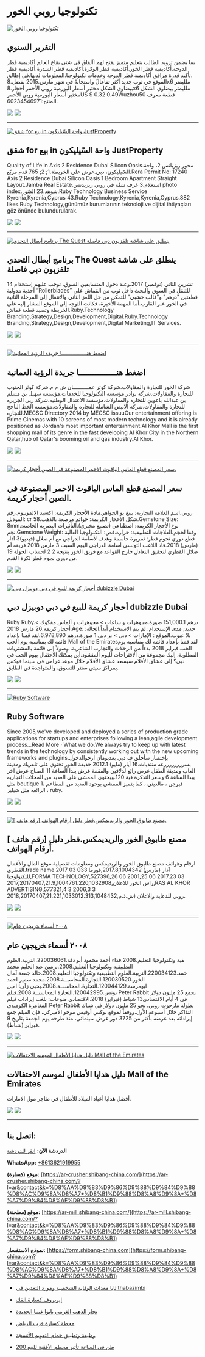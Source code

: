 # تكنولوجيا روبي الخور

<a href="https://swt.shibang-china.com/?l=ar&img&k=%D8%AA%D9%83%D9%86%D9%88%D9%84%D9%88%D8%AC%D9%8A%D8%A7+%D8%B1%D9%88%D8%A8%D9%8A+%D8%A7%D9%84%D8%AE%D9%88%D8%B1" target="_blank">![تكنولوجيا روبي الخور](http://static.shibang-china.com/all-800x300/385.jpg)</a>

## التقرير السنوي
بما يضمن تزويد الطالب بتعليم متميز يفتح لهم اآلفاق في شتى بقاع العالم.أكاديمية قطر الدوحة.أكاديمية قطر الخور.أكاديمية قطر الوكرة.أكاديمية قطر السدرة.أكاديمية قطر .تأكيد قدرة مرافق أكاديمية قطر الدوحة وخدمات تكنولوجيا.المعلومات لديها.في إطالق الموقع في ثوب جديد أكثر تفاعالً واستجابةً في شهر مارس.2015 بفضل.8x6 ملليمتر بيضاوي الشكل مختبر أسعار البورمية روبي الأحمر أحجار.8x6 ملليمتر بيضاوي الشكل مختبر أسعار البورمية روبي الأحمرUS $ 0.32 0.49Wuzhou50 قطعة معرف المنتج:60234546971.


<a href="https://whatsapp.shibangsoft.com/WhatsApp.php" target="_blank" title="WhatsApp">![](http://static.shibang-china.com/icon/whatsapp.png)</a> <a href="https://swt.shibang-china.com/?l=ar&icon&k=%D8%AA%D9%83%D9%86%D9%88%D9%84%D9%88%D8%AC%D9%8A%D8%A7+%D8%B1%D9%88%D8%A8%D9%8A+%D8%A7%D9%84%D8%AE%D9%88%D8%B1" target="_blank">![](http://static.shibang-china.com/icon/chat-ar.png)</a>

---

<a href="https://swt.shibang-china.com/?l=ar&img&k=%D8%AA%D9%83%D9%86%D9%88%D9%84%D9%88%D8%AC%D9%8A%D8%A7+%D8%B1%D9%88%D8%A8%D9%8A+%D8%A7%D9%84%D8%AE%D9%88%D8%B1" target="_blank">![شقق for بيع in واحة السّيليكون JustProperty](http://static.shibang-china.com/all-800x300/87.jpg)</a>

## شقق for بيع in واحة السّيليكون JustProperty
Quality of Life in Axis 2 Residence Dubai Silicon Oasis.محور ريزيانس 2، واحة السّيليكون، دبي.عرض على الخريطة.1; 2; 765 قدم مربّع.Rera Permit No: 17240 Axis 2 Residence Dubai Silicon Oasis 1 Bedroom Apartment Straight Layout.Jamba Real Estate.استعلام.3 غرف شقّة في روبي ريزيدنس photo index.شوهد.23 الصّور.Ruby Technology Business Service Kyrenia,Kyrenia,Cyprus 43.Ruby Technology,Kyrenia,Kyrenia,Cyprus.882 likes.Ruby Technology,günümüz kurumlarının teknoloji ve dijital ihtiyaçları göz önünde bulundurularak.


<a href="https://whatsapp.shibangsoft.com/WhatsApp.php" target="_blank" title="WhatsApp">![](http://static.shibang-china.com/icon/whatsapp.png)</a> <a href="https://swt.shibang-china.com/?l=ar&icon&k=%D8%AA%D9%83%D9%86%D9%88%D9%84%D9%88%D8%AC%D9%8A%D8%A7+%D8%B1%D9%88%D8%A8%D9%8A+%D8%A7%D9%84%D8%AE%D9%88%D8%B1" target="_blank">![](http://static.shibang-china.com/icon/chat-ar.png)</a>

---

<a href="https://swt.shibang-china.com/?l=ar&img&k=%D8%AA%D9%83%D9%86%D9%88%D9%84%D9%88%D8%AC%D9%8A%D8%A7+%D8%B1%D9%88%D8%A8%D9%8A+%D8%A7%D9%84%D8%AE%D9%88%D8%B1" target="_blank">![برنامج أبطال التحدي The Quest ينطلق على شاشة تلفزيون دبي فاصلة](http://static.shibang-china.com/all-800x300/34.jpg)</a>

## برنامج أبطال التحدي The Quest ينطلق على شاشة تلفزيون دبي فاصلة
14 تشرين الثاني (نوفمبر) 2017.وعند دخول المتسابقين السوق، توجب عليهم إستخدام أحذية مدولبة “Rollerblades” للتنقل في السوق والبحث داخل ثوب من القماش على قطعتين &quot;درهم&quot; و&quot;قالب خشبي&quot; للتمكن من حل اللغز الثاني والانتقال إلى المرحلة الثانية في الخور عبر القارب.أما المهمة الأخيرة، فكانت التوجه إلى الموقع المشار إليه على الخريطة وتصيد قطعة قماش.Ruby.Technology Branding,Strategy,Design,Development,Digital.Ruby.Technology Branding,Strategy,Design,Development,Digital Marketing,IT Services.


<a href="https://whatsapp.shibangsoft.com/WhatsApp.php" target="_blank" title="WhatsApp">![](http://static.shibang-china.com/icon/whatsapp.png)</a> <a href="https://swt.shibang-china.com/?l=ar&icon&k=%D8%AA%D9%83%D9%86%D9%88%D9%84%D9%88%D8%AC%D9%8A%D8%A7+%D8%B1%D9%88%D8%A8%D9%8A+%D8%A7%D9%84%D8%AE%D9%88%D8%B1" target="_blank">![](http://static.shibang-china.com/icon/chat-ar.png)</a>

---

<a href="https://swt.shibang-china.com/?l=ar&img&k=%D8%AA%D9%83%D9%86%D9%88%D9%84%D9%88%D8%AC%D9%8A%D8%A7+%D8%B1%D9%88%D8%A8%D9%8A+%D8%A7%D9%84%D8%AE%D9%88%D8%B1" target="_blank">![اضغط هنــــــــــــــــا جريدة الرؤية العمانية](http://static.shibang-china.com/all-800x300/1025.jpg)</a>

## اضغط هنــــــــــــــــا جريدة الرؤية العمانية
شركة الخور للتجارة والمقاولات.شركة كوثر عمــــــــــان ش م م.شركة كوثر الجنوب للتجارة والمقاولات.شركة بوادر.مؤسسة التكنولوجيا للخدمات.مؤسسة سهيل بن مسلم بن عبدالله باعوين للتجارة والمقاولات.مؤسسة الاعتدال الوطنيه.شركة ربى الجزيره للتجارة والمقاولات.شركة الابيض الشاملة للتجاره والمقاولات.مؤسسة الخط الناجح للتجاره.MECSC Directory 2014 by MECSC issuuOur entertainment offering is Prime Cinemas with 10 screens of most modern technology and it is already positioned as Jordan&#39;s most important entertainment.Al Khor Mall is the first shopping mall of its genre in the fast developing Al Khor City in the Northern Qatar,hub of Qatar&#39;s booming oil and gas industry.Al Khor.


<a href="https://whatsapp.shibangsoft.com/WhatsApp.php" target="_blank" title="WhatsApp">![](http://static.shibang-china.com/icon/whatsapp.png)</a> <a href="https://swt.shibang-china.com/?l=ar&icon&k=%D8%AA%D9%83%D9%86%D9%88%D9%84%D9%88%D8%AC%D9%8A%D8%A7+%D8%B1%D9%88%D8%A8%D9%8A+%D8%A7%D9%84%D8%AE%D9%88%D8%B1" target="_blank">![](http://static.shibang-china.com/icon/chat-ar.png)</a>

---

<a href="https://swt.shibang-china.com/?l=ar&img&k=%D8%AA%D9%83%D9%86%D9%88%D9%84%D9%88%D8%AC%D9%8A%D8%A7+%D8%B1%D9%88%D8%A8%D9%8A+%D8%A7%D9%84%D8%AE%D9%88%D8%B1" target="_blank">![سعر المصنع قطع الماس الياقوت الاحمر المصنوعة في الصين أحجار كريمة.](http://static.shibang-china.com/all-800x300/225.jpg)</a>

## سعر المصنع قطع الماس الياقوت الاحمر المصنوعة في الصين أحجار كريمة.
روبي.اسم العلامة التجارية: يينغ يو الجواهر.مادة الأحجار الكريمة: اكسيد الالمونيوم.رقم الموديل: cr 58.شكل الأحجار الكريمة: خواتم مرصعة بالذهب.Gemstone Size: 8mm.نوع الأحجار الكريمة: اصطناعي (تصنيع مخبري).التأثيرات البصرية الخاصة: نجم.Gemstone Weight: وفقا لحجم.العلاجات التطبيقية: حرارة.قص: التكنولوجيا العالية قطع.دوري نجوم قطر: تمريرة حاسمة وهدف لأسامة الدراجي مع أم صلال (فيديو)3 آذار (مارس) 2018.قاد اللاعب التونسي أسامة الدراجي اليوم السبت 3 مارس 2018 فريقه أم صلال القطري لتحقيق التعادل خارج القواعد مع فريق الخور بنتيجة 2 2 لحساب الجولة 19 من دوري نجوم قطر لكرة القدم.


<a href="https://whatsapp.shibangsoft.com/WhatsApp.php" target="_blank" title="WhatsApp">![](http://static.shibang-china.com/icon/whatsapp.png)</a> <a href="https://swt.shibang-china.com/?l=ar&icon&k=%D8%AA%D9%83%D9%86%D9%88%D9%84%D9%88%D8%AC%D9%8A%D8%A7+%D8%B1%D9%88%D8%A8%D9%8A+%D8%A7%D9%84%D8%AE%D9%88%D8%B1" target="_blank">![](http://static.shibang-china.com/icon/chat-ar.png)</a>

---

<a href="https://swt.shibang-china.com/?l=ar&img&k=%D8%AA%D9%83%D9%86%D9%88%D9%84%D9%88%D8%AC%D9%8A%D8%A7+%D8%B1%D9%88%D8%A8%D9%8A+%D8%A7%D9%84%D8%AE%D9%88%D8%B1" target="_blank">![أحجار كريمة للبيع في دبي دوبيزل دبي dubizzle Dubai](http://static.shibang-china.com/all-800x300/1280.jpg)</a>

## أحجار كريمة للبيع في دبي دوبيزل دبي dubizzle Dubai
Ruby Ruby.درهم 151,000.1 صورة.مجوهرات و ساعات &gt; مجوهرات و ألماس مفكوك &gt; أحجار كريمة.26 مارس 2018.Age: جديد; مدى الإستخدام: لم يتم الاستخدام أبداً.الحالة: بلا عيوب.الموقع : الإمارات &gt; دبي &gt; بر دبي.1 صورة.درهم 6,978,890.لقد قمنا بإعداد قائمة لك بمناسبة يوم الحب Mall of the Emiratesلقد قمنا بإعداد قائمة لك بمناسبة يوم الحب.فبراير 2018.بدءاً من الرحلات والتجارب الشاعرية، وصولاً إلى قائمة بالمشتريات المطلوبة، إليك مجموعة من الاقتراحات لليوم المنشود.أين يمكنك الاحتفال بيوم الحب في دبي؟ إلى عشاق الأفلام سيسعد عشاق الأفلام خلال موعد غرامي في سينما فوكس بمراكز سيتي سنتر للتسوق، والمتواجدة في الطابق.


<a href="https://whatsapp.shibangsoft.com/WhatsApp.php" target="_blank" title="WhatsApp">![](http://static.shibang-china.com/icon/whatsapp.png)</a> <a href="https://swt.shibang-china.com/?l=ar&icon&k=%D8%AA%D9%83%D9%86%D9%88%D9%84%D9%88%D8%AC%D9%8A%D8%A7+%D8%B1%D9%88%D8%A8%D9%8A+%D8%A7%D9%84%D8%AE%D9%88%D8%B1" target="_blank">![](http://static.shibang-china.com/icon/chat-ar.png)</a>

---

<a href="https://swt.shibang-china.com/?l=ar&img&k=%D8%AA%D9%83%D9%86%D9%88%D9%84%D9%88%D8%AC%D9%8A%D8%A7+%D8%B1%D9%88%D8%A8%D9%8A+%D8%A7%D9%84%D8%AE%D9%88%D8%B1" target="_blank">![Ruby Software](http://static.shibang-china.com/all-800x300/1351.jpg)</a>

## Ruby Software
Since 2005,we&#39;ve developed and deployed a series of production grade applications for startups and enterprises following a lean,agile development process…Read More &middot; What we do.We always try to keep up with latest trends in the technology by consistently working out with the new upcoming frameworks and plugins.بإختصار سأحلق ف دبي بعديومان ارجوالدخول بسررررررررعه منتديات.16 أيار (مايو) 2012.1 حديقة الخور تحتوي على تلفريك ومدينة العاب ومدينة الطفل عرض رائع لدلافين والفقمة عرض يبدا الساعة 11 الصباح عرض اخر يبدا الساعة 6 وسعر التذكرة فية 120.ويحتوي الممشى على العديد من المحلات التجاريه مثل boutique 1، فيرجن ، مالديني ، كما يتميز الممشى بوجود العديد من المطاعم الرائعه مثل شيليز ، ruby.


<a href="https://whatsapp.shibangsoft.com/WhatsApp.php" target="_blank" title="WhatsApp">![](http://static.shibang-china.com/icon/whatsapp.png)</a> <a href="https://swt.shibang-china.com/?l=ar&icon&k=%D8%AA%D9%83%D9%86%D9%88%D9%84%D9%88%D8%AC%D9%8A%D8%A7+%D8%B1%D9%88%D8%A8%D9%8A+%D8%A7%D9%84%D8%AE%D9%88%D8%B1" target="_blank">![](http://static.shibang-china.com/icon/chat-ar.png)</a>

---

<a href="https://swt.shibang-china.com/?l=ar&img&k=%D8%AA%D9%83%D9%86%D9%88%D9%84%D9%88%D8%AC%D9%8A%D8%A7+%D8%B1%D9%88%D8%A8%D9%8A+%D8%A7%D9%84%D8%AE%D9%88%D8%B1" target="_blank">![[ رقم هاتف] مصنع طابوق الخور والريديمكس.قطر دليل أرقام الهواتف.](http://static.shibang-china.com/all-800x300/692.jpg)</a>

## [ رقم هاتف] مصنع طابوق الخور والريديمكس.قطر دليل أرقام الهواتف.
ارقام وهواتف مصنع طابوق الخور والريديمكس ومعلومات تفصيلية.موقع المال والأعمال القطرى.trade name 2017 03 033 آذار (مارس) 2017.8,1004342,فورما للتكنولوجيا,FORMA TECHNOLOGY,527396,26 06 2001,25 06 2017,23 03 2017,20170407,21.9,1004761.220,1032908,راس الخور للاعلان,RAS AL KHOR ADVERTISING,577321,4 3 2006,3 3 2018,20170407,21.221,1033012.313,1048432,روبي للدعاية والاعلان (ش.ذ.م.


<a href="https://whatsapp.shibangsoft.com/WhatsApp.php" target="_blank" title="WhatsApp">![](http://static.shibang-china.com/icon/whatsapp.png)</a> <a href="https://swt.shibang-china.com/?l=ar&icon&k=%D8%AA%D9%83%D9%86%D9%88%D9%84%D9%88%D8%AC%D9%8A%D8%A7+%D8%B1%D9%88%D8%A8%D9%8A+%D8%A7%D9%84%D8%AE%D9%88%D8%B1" target="_blank">![](http://static.shibang-china.com/icon/chat-ar.png)</a>

---

<a href="https://swt.shibang-china.com/?l=ar&img&k=%D8%AA%D9%83%D9%86%D9%88%D9%84%D9%88%D8%AC%D9%8A%D8%A7+%D8%B1%D9%88%D8%A8%D9%8A+%D8%A7%D9%84%D8%AE%D9%88%D8%B1" target="_blank">![٢٠٠٨ ﺃﺴﻤﺎﺀ ﺨﺭﻴﺠﻴﻥ ﻋﺎﻡ](http://static.shibang-china.com/all-800x300/390.jpg)</a>

## ٢٠٠٨ ﺃﺴﻤﺎﺀ ﺨﺭﻴﺠﻴﻥ ﻋﺎﻡ
ﻘﻴﺔ وﺗﻜﻨﻮﻟﻮﺟﻴﺎ اﻟﺘﻌﻠﻴﻢ.2008.ﻓﺪاء أﺣﻤﺪ ﻣﺤﻤﻮد أﺑﻮ دﻗﺔ.220036061.اﻟﺘﺮﺑﻴﺔ.اﻟﻌﻠﻮم اﻟﺘﻄﺒﻴﻘﻴﺔ وﺗﻜﻨﻮﻟﻮﺟﻴﺎ اﻟﺘﻌﻠﻴﻢ.2008.ﻧﺮﻣﻴﻦ ﻋﺒﺪ اﻟﺤﻠﻴﻢ ﻣﺤﻤﺪ ﺣﻤﺪ.220034123.اﻟﺘﺮﺑﻴﺔ.اﻟﻌﻠﻮم اﻟﺘﻄﺒﻴﻘﻴﺔ وﺗﻜﻨﻮﻟﻮﺟﻴﺎ اﻟﺘﻌﻠﻴﻢ.2008.ﺧﺎﻟﺪ ﺟﻤﻌﺔ آﻤﺎل اﻟﺨﻮر.120030520.اﻟﺘﺠﺎرة.اﻟﻤﺤﺎﺳﺒــﺔ.2008.ﻣﺤﻤﺪ ﺳﻤﻴﺮ اﺣﻤﺪ اﺑﻮﻣﺮﺳﺔ.120044129.اﻟﺘﺠﺎرة.اﻟﻤﺤﺎﺳﺒــﺔ.2008.ﻳﺤﻴﻰ زآﺮﻳﺎ اﻣﻴﻦ ﻳﻮﻧﺲ.120042995.اﻟﺘﺠﺎرة.اﻟﻤﺤﺎﺳﺒــﺔ.2008.فيلم Peter Rabbit يجمع 25 مليون دولار في 4 أيام الاقتصادي13 شباط (فبراير) 2018.الاقتصادي منوعات: بلغت إيرادات فيلم المغامرة الكوميدي Peter Rabbit بطولة مارجوت روبي، نحو 25 مليون دولار في شباك التذاكر خلال أسبوعه الأول.ووفقاً لموقع بوكس أوفيس موجو الأميركي، فإن الفيلم جمع إيراداته بعد عرضه بأكثر من 3725 دور عرض سينمائي، منذ طرحه يوم الجمعة بتاريخ 9 فبراير (شباط).


<a href="https://whatsapp.shibangsoft.com/WhatsApp.php" target="_blank" title="WhatsApp">![](http://static.shibang-china.com/icon/whatsapp.png)</a> <a href="https://swt.shibang-china.com/?l=ar&icon&k=%D8%AA%D9%83%D9%86%D9%88%D9%84%D9%88%D8%AC%D9%8A%D8%A7+%D8%B1%D9%88%D8%A8%D9%8A+%D8%A7%D9%84%D8%AE%D9%88%D8%B1" target="_blank">![](http://static.shibang-china.com/icon/chat-ar.png)</a>

---

<a href="https://swt.shibang-china.com/?l=ar&img&k=%D8%AA%D9%83%D9%86%D9%88%D9%84%D9%88%D8%AC%D9%8A%D8%A7+%D8%B1%D9%88%D8%A8%D9%8A+%D8%A7%D9%84%D8%AE%D9%88%D8%B1" target="_blank">![دليل هدايا الأطفال لموسم الاحتفالات Mall of the Emirates](http://static.shibang-china.com/all-800x300/1495.jpg)</a>

## دليل هدايا الأطفال لموسم الاحتفالات Mall of the Emirates
أفضل هدايا أعياد الميلاد للأطفال في متاجر مول الامارات.

<a href="https://whatsapp.shibangsoft.com/WhatsApp.php" target="_blank" title="WhatsApp">![](http://static.shibang-china.com/icon/whatsapp.png)</a> <a href="https://swt.shibang-china.com/?l=ar&icon&k=%D8%AA%D9%83%D9%86%D9%88%D9%84%D9%88%D8%AC%D9%8A%D8%A7+%D8%B1%D9%88%D8%A8%D9%8A+%D8%A7%D9%84%D8%AE%D9%88%D8%B1" target="_blank">![](http://static.shibang-china.com/icon/chat-ar.png)</a>

---
## اتصل بنا:

**الدردشة الآن:** [انقر للدردشة](https://swt.shibang-china.com?l=ar&contact&k=%D8%AA%D9%83%D9%86%D9%88%D9%84%D9%88%D8%AC%D9%8A%D8%A7+%D8%B1%D9%88%D8%A8%D9%8A+%D8%A7%D9%84%D8%AE%D9%88%D8%B1)

**WhatsApp:**  [+8613621919955](https://whatsapp.shibangsoft.com/WhatsApp.php)

**موقع (كسارة):** [https://ar-crusher.shibang-china.com/](https://ar-crusher.shibang-china.com/?l=ar&contact&k=%D8%AA%D9%83%D9%86%D9%88%D9%84%D9%88%D8%AC%D9%8A%D8%A7+%D8%B1%D9%88%D8%A8%D9%8A+%D8%A7%D9%84%D8%AE%D9%88%D8%B1)

**موقع (مطحنة):** [https://ar-mill.shibang-china.com/](https://ar-mill.shibang-china.com/?l=ar&contact&k=%D8%AA%D9%83%D9%86%D9%88%D9%84%D9%88%D8%AC%D9%8A%D8%A7+%D8%B1%D9%88%D8%A8%D9%8A+%D8%A7%D9%84%D8%AE%D9%88%D8%B1)

**نموذج الاستفسار:** [https://form.shibang-china.com](https://form.shibang-china.com?l=ar&contact&k=%D8%AA%D9%83%D9%86%D9%88%D9%84%D9%88%D8%AC%D9%8A%D8%A7+%D8%B1%D9%88%D8%A8%D9%8A+%D8%A7%D9%84%D8%AE%D9%88%D8%B1)

* [ثابا معدات الوقاية الشخصية ومورد التعدين في thabazimbi](../29/%D8%AB%D8%A7%D8%A8%D8%A7%20%D9%85%D8%B9%D8%AF%D8%A7%D8%AA%20%D8%A7%D9%84%D9%88%D9%82%D8%A7%D9%8A%D8%A9%20%D8%A7%D9%84%D8%B4%D8%AE%D8%B5%D9%8A%D8%A9%20%D9%88%D9%85%D9%88%D8%B1%D8%AF%20%D8%A7%D9%84%D8%AA%D8%B9%D8%AF%D9%8A%D9%86%20%D9%81%D9%8A%20thabazimbi.md)

* [ايربروف كسارة الفك](../30/%D8%A7%D9%8A%D8%B1%D8%A8%D8%B1%D9%88%D9%81%20%D9%83%D8%B3%D8%A7%D8%B1%D8%A9%20%D8%A7%D9%84%D9%81%D9%83.md)

* [تجار الذهب الغريني بابوا غينيا الجديدة](../27/%D8%AA%D8%AC%D8%A7%D8%B1%20%D8%A7%D9%84%D8%B0%D9%87%D8%A8%20%D8%A7%D9%84%D8%BA%D8%B1%D9%8A%D9%86%D9%8A%20%D8%A8%D8%A7%D8%A8%D9%88%D8%A7%20%D8%BA%D9%8A%D9%86%D9%8A%D8%A7%20%D8%A7%D9%84%D8%AC%D8%AF%D9%8A%D8%AF%D8%A9.md)

* [محطة كسارة قرب الرياض](../28/%D9%85%D8%AD%D8%B7%D8%A9%20%D9%83%D8%B3%D8%A7%D8%B1%D8%A9%20%D9%82%D8%B1%D8%A8%20%D8%A7%D9%84%D8%B1%D9%8A%D8%A7%D8%B6.md)

* [وظيفة وتطبيق حمام التعويم الأنسجة](../30/%D9%88%D8%B8%D9%8A%D9%81%D8%A9%20%D9%88%D8%AA%D8%B7%D8%A8%D9%8A%D9%82%20%D8%AD%D9%85%D8%A7%D9%85%20%D8%A7%D9%84%D8%AA%D8%B9%D9%88%D9%8A%D9%85%20%D8%A7%D9%84%D8%A3%D9%86%D8%B3%D8%AC%D8%A9.md)

* [200 طن في الساعة تأثير محطم الأفقية للبيع](../30/200%20%D8%B7%D9%86%20%D9%81%D9%8A%20%D8%A7%D9%84%D8%B3%D8%A7%D8%B9%D8%A9%20%D8%AA%D8%A3%D8%AB%D9%8A%D8%B1%20%D9%85%D8%AD%D8%B7%D9%85%20%D8%A7%D9%84%D8%A3%D9%81%D9%82%D9%8A%D8%A9%20%D9%84%D9%84%D8%A8%D9%8A%D8%B9.md)